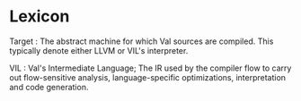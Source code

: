 #  Lexicon

Target
: The abstract machine for which Val sources are compiled. This typically denote either LLVM or VIL's interpreter.

VIL
: Val's Intermediate Language; The IR used by the compiler flow to carry out flow-sensitive analysis, language-specific optimizations, interpretation and code generation.

